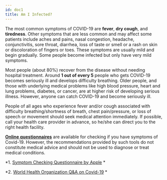 ```yaml
---
id: doc1
title: Am I Infected?
---
```

The most common symptoms of COVID-19 are **fever**, **dry cough**, and **tiredness**. Other symptoms that are less common and may affect some patients include aches and pains, nasal congestion, headache, conjunctivitis, sore throat, diarrhea, loss of taste or smell or a rash on skin or discoloration of fingers or toes. These symptoms are usually mild and begin gradually. Some people become infected but only have very mild symptoms.

Most people (about 80%) recover from the disease without needing hospital treatment. Around **1 out of every 5** people who gets COVID-19 becomes seriously ill and develops difficulty breathing. Older people, and those with underlying medical problems like high blood pressure, heart and lung problems, diabetes, or cancer, are at higher risk of developing serious illness. However, anyone can catch COVID-19 and become seriously ill.  

People of all ages who experience fever and/or cough associated with difficulty breathing/shortness of breath, chest pain/pressure, or loss of speech or movement should seek medical attention immediately. If possible, call your health care provider in advance, so he/she can direct you to the right health facility.

[**Online questionnaires**](https://www.apple.com/covid19/) are available for checking if you have symptoms of Covid-19. However, the recommendations provided by such tools do not constitute medical advice and should not be used to diagnose or treat medical conditions.


*1. [Symptom Checking Questionnaire by Apple](https://www.apple.com/covid19/) *

*2. [World Health Organization Q&A on Covid-19](https://www.who.int/emergencies/diseases/novel-coronavirus-2019/question-and-answers-hub/q-a-detail/q-a-coronaviruses#:~:text=symptoms) *

